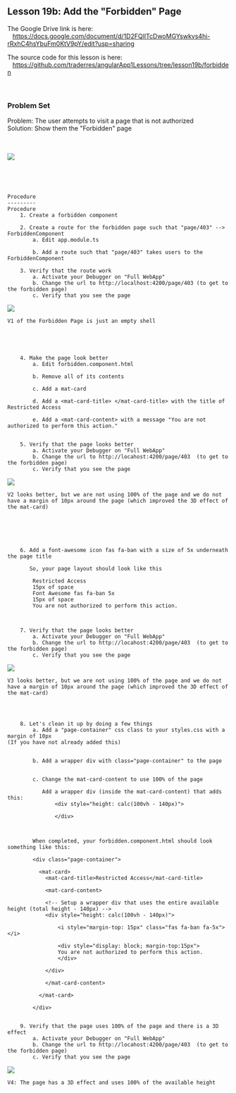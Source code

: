 Lesson 19b:  Add the "Forbidden" Page
-------------------------------------
The Google Drive link is here:<br>
&nbsp;&nbsp;&nbsp;https://docs.google.com/document/d/1D2FQlITcDwoMGYswkvs4hi-rRxhC4hsYbuFm0KtV9pY/edit?usp=sharing
      

The source code for this lesson is here:<br>
&nbsp;&nbsp;&nbsp;https://github.com/traderres/angularApp1Lessons/tree/lesson19b/forbidden
<br>
<br>
<br>

<h3> Problem Set </h3>
Problem:  The user attempts to visit a page that is not authorized<br>
Solution:  Show them the "Forbidden" page<br>

<br>
<br>

![](https://lh4.googleusercontent.com/7BKABGeM5TXmRcepTB5fD0b2pxyjCU1vU5acj1F33HwkNkk67KJxpx1LAMTrOmLpRjhtbfGClXkKToKq1MK4NxOOcoZm3k_L_5QQ3I-9EHkQv2UfW_naBSBFBiQJgKakAoNJiLVX)




<br>
<br>

```

Procedure
---------
Procedure
    1. Create a forbidden component

    2. Create a route for the forbidden page such that "page/403" --> ForbiddenComponent
        a. Edit app.module.ts

        b. Add a route such that "page/403" takes users to the ForbiddenComponent

    3. Verify that the route work
        a. Activate your Debugger on "Full WebApp"
        b. Change the url to http://localhost:4200/page/403 (to get to the forbidden page)
        c. Verify that you see the page
```
![](https://lh4.googleusercontent.com/fzBxMrmMK8duivg0Ypfg6Rn8BEh3E9Ri6ODcf6Y9MnolM81y8x2-nogAUW-pSDh4BlmMFEoROepzPQ0w0nOlgLa-4L_tnskfrietp_rcTzmGij5eVZa_WB5GRsEaDfUHLinTNS79)
```
V1 of the Forbidden Page is just an empty shell





    4. Make the page look better
        a. Edit forbidden.component.html

        b. Remove all of its contents

        c. Add a mat-card 

        d. Add a <mat-card-title> </mat-card-title> with the title of Restricted Access

        e. Add a <mat-card-content> with a message "You are not authorized to perform this action."


    5. Verify that the page looks better
        a. Activate your Debugger on "Full WebApp"
        b. Change the url to http://locahost:4200/page/403  (to get to the forbidden page)
        c. Verify that you see the page
```
![](https://lh3.googleusercontent.com/03wlJnpIZM8kvvzNpMvalGZ183lNLRPiJbkyavwE2rGPpRPeD4RanP-8EPsUf3mNnM7rS5SLxtTBWW1KkgtD-mPyXJDM6JMUwL0v6CzpNbBWCWl5vuNuHawOVqOfCapDu2kr2QPc)
```
V2 looks better, but we are not using 100% of the page and we do not have a margin of 10px around the page (which improved the 3D effect of the mat-card)






    6. Add a font-awesome icon fas fa-ban with a size of 5x underneath the page title

       So, your page layout should look like this
        
        Restricted Access
        15px of space
        Font Awesome fas fa-ban 5x
        15px of space
        You are not authorized to perform this action.
        


    7. Verify that the page looks better
        a. Activate your Debugger on "Full WebApp"
        b. Change the url to http://locahost:4200/page/403  (to get to the forbidden page)
        c. Verify that you see the page
```
![](https://lh4.googleusercontent.com/1HSG3z1c-H2B6WZYZsKogpGuz4FVBYxCmJHoeA0lRNir9R2_5GnOIxoHARarREAORkkXCtrzcWajwbCIfzC2qkIpGAeb7oUltIjewQnTAIwx8cOLQbW7MWldATTvd0OGgzJHD7-2)
```
V3 looks better, but we are not using 100% of the page and we do not have a margin of 10px around the page (which improved the 3D effect of the mat-card)




    8. Let's clean it up by doing a few things
        a. Add a "page-container" css class to your styles.css with a margin of 10px
(If you have not already added this)


        b. Add a wrapper div with class="page-container" to the page


        c. Change the mat-card-content to use 100% of the page

           Add a wrapper div (inside the mat-card-content) that adds this:
               <div style="height: calc(100vh - 140px)">
            
               </div>


        
        When completed, your forbidden.component.html should look something like this:
        
        <div class="page-container">
        
          <mat-card>
            <mat-card-title>Restricted Access</mat-card-title>
        
            <mat-card-content>
        
            <!-- Setup a wrapper div that uses the entire available height (total height - 140px) -->
            <div style="height: calc(100vh - 140px)">
        
                <i style="margin-top: 15px" class="fas fa-ban fa-5x"></i>
        
                <div style="display: block; margin-top:15px">
                You are not authorized to perform this action.
                </div>
        
            </div>
        
            </mat-card-content>
        
          </mat-card>
        
        </div>


    9. Verify that the page uses 100% of the page and there is a 3D effect
        a. Activate your Debugger on "Full WebApp"
        b. Change the url to http://locahost:4200/page/403  (to get to the forbidden page)
        c. Verify that you see the page
```
![](https://lh4.googleusercontent.com/7BKABGeM5TXmRcepTB5fD0b2pxyjCU1vU5acj1F33HwkNkk67KJxpx1LAMTrOmLpRjhtbfGClXkKToKq1MK4NxOOcoZm3k_L_5QQ3I-9EHkQv2UfW_naBSBFBiQJgKakAoNJiLVX)
```
V4: The page has a 3D effect and uses 100% of the available height



```

